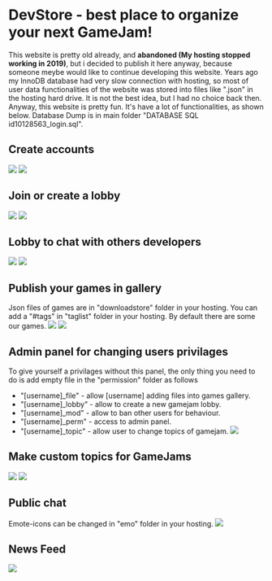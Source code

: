 # DevStore - best place to organize your next GameJam!
This website is pretty old already, and **abandoned (My hosting stopped working in 2019)**, but i decided to publish it here anyway, because someone meybe would like to continue developing this website.
Years ago my InnoDB database had very slow connection with hosting, so most of user data functionalities of the website was stored into files like ".json" in the hosting hard drive. It is not the best idea, but I had no choice back then.
Anyway, this website is pretty fun. It's have a lot of functionalities, as shown below.
Database Dump is in main folder "DATABASE SQL id10128563_login.sql".
## Create accounts
![](https://github.com/Mestuq/DevStore-Abandoned-/blob/main/Screenshots/1.png)
![](https://github.com/Mestuq/DevStore-Abandoned-/blob/main/Screenshots/2.png)
## Join or create a lobby
![](https://github.com/Mestuq/DevStore-Abandoned-/blob/main/Screenshots/3.png)
![](https://github.com/Mestuq/DevStore-Abandoned-/blob/main/Screenshots/4.png)
## Lobby to chat with others developers
![](https://github.com/Mestuq/DevStore-Abandoned-/blob/main/Screenshots/5.png)
![](https://github.com/Mestuq/DevStore-Abandoned-/blob/main/Screenshots/6.png)
## Publish your games in gallery
Json files of games are in "downloadstore" folder in your hosting.
You can add a "#tags" in "taglist" folder in your hosting.
By default there are some our games.
![](https://github.com/Mestuq/DevStore-Abandoned-/blob/main/Screenshots/7.png)
![](https://github.com/Mestuq/DevStore-Abandoned-/blob/main/Screenshots/8.png)
## Admin panel for changing users privilages
To give yourself a privilages without this panel, the only thing you need to do is add empty file in the "permission" folder as follows
- "[username]_file" - allow [username] adding files into games gallery.
- "[username]_lobby" - allow to create a new gamejam lobby.
- "[username]_mod" - allow to ban other users for behaviour.
- "[username]_perm" - access to admin panel.
- "[username]_topic" - allow user to change topics of gamejam.
![](https://github.com/Mestuq/DevStore-Abandoned-/blob/main/Screenshots/10.png)
## Make custom topics for GameJams
![](https://github.com/Mestuq/DevStore-Abandoned-/blob/main/Screenshots/12.png)
![](https://github.com/Mestuq/DevStore-Abandoned-/blob/main/Screenshots/13.png)
## Public chat
Emote-icons can be changed in "emo" folder in your hosting.
![](https://github.com/Mestuq/DevStore-Abandoned-/blob/main/Screenshots/11.png)
## News Feed
![](https://github.com/Mestuq/DevStore-Abandoned-/blob/main/Screenshots/9.png)